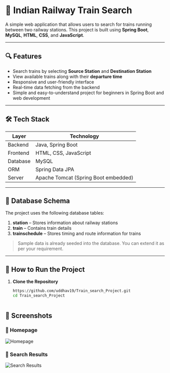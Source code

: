# 🚆 Indian Railway Train Search

A simple web application that allows users to search for trains running between two railway stations. This project is built using **Spring Boot**, **MySQL**, **HTML**, **CSS**, and **JavaScript**.

---

## 🔍 Features

- Search trains by selecting **Source Station** and **Destination Station**
- View available trains along with their **departure time** 
- Responsive and user-friendly interface
- Real-time data fetching from the backend
- Simple and easy-to-understand project for beginners in Spring Boot and web development

---

## 🛠️ Tech Stack

| Layer        | Technology             |
|--------------|------------------------|
| Backend      | Java, Spring Boot      |
| Frontend     | HTML, CSS, JavaScript  |
| Database     | MySQL                  |
| ORM          | Spring Data JPA        |
| Server       | Apache Tomcat (Spring Boot embedded) |

---

## 🧩 Database Schema

The project uses the following database tables:

1. **station** – Stores information about railway stations
2. **train** – Contains train details
3. **trainschedule** – Stores timing and route information for trains

> Sample data is already seeded into the database. You can extend it as per your requirement.

---

## 🚀 How to Run the Project

1. **Clone the Repository**
   ```bash
   https://github.com/uddhav19/Train_search_Project.git
   cd Train_search_Project



## 📸 Screenshots

### 🔎 Homepage
![Homepage](Screenshots/Alltrains.png)

### 📃 Search Results
![Search Results](Screenshots/Searchtrain.png)

